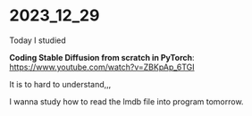 # 2023_12_29
Today I studied 

**Coding Stable Diffusion from scratch in PyTorch**: https://www.youtube.com/watch?v=ZBKpAp_6TGI



It is to hard to understand,,,



I wanna study how to read the lmdb file into program tomorrow.
